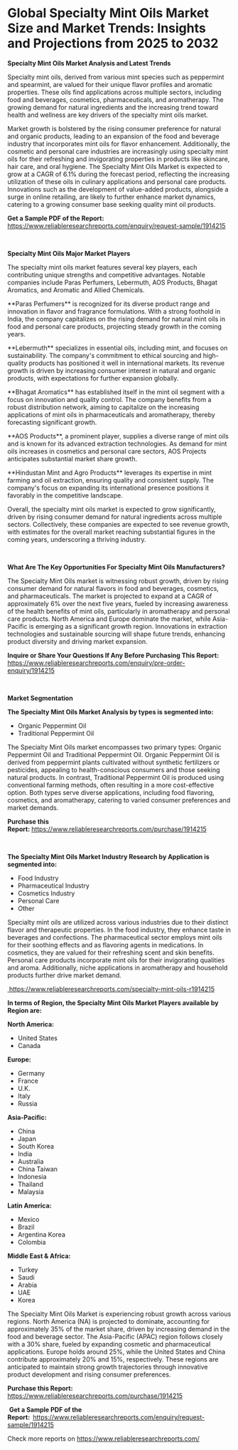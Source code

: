 <p><h1>Global Specialty Mint Oils Market Size and Market Trends: Insights and Projections from 2025 to 2032</h1></p><p><strong>Specialty Mint Oils Market Analysis and Latest Trends</strong></p>
<p><p>Specialty mint oils, derived from various mint species such as peppermint and spearmint, are valued for their unique flavor profiles and aromatic properties. These oils find applications across multiple sectors, including food and beverages, cosmetics, pharmaceuticals, and aromatherapy. The growing demand for natural ingredients and the increasing trend toward health and wellness are key drivers of the specialty mint oils market.</p><p>Market growth is bolstered by the rising consumer preference for natural and organic products, leading to an expansion of the food and beverage industry that incorporates mint oils for flavor enhancement. Additionally, the cosmetic and personal care industries are increasingly using specialty mint oils for their refreshing and invigorating properties in products like skincare, hair care, and oral hygiene. The Specialty Mint Oils Market is expected to grow at a CAGR of 6.1% during the forecast period, reflecting the increasing utilization of these oils in culinary applications and personal care products. Innovations such as the development of value-added products, alongside a surge in online retailing, are likely to further enhance market dynamics, catering to a growing consumer base seeking quality mint oil products.</p></p>
<p><strong>Get a Sample PDF of the Report:&nbsp;</strong> <a href="https://www.reliableresearchreports.com/enquiry/request-sample/1914215?utm_campaign=3262&utm_medium=2&utm_source=Github&utm_content=ia&utm_term=03042025&utm_id=specialty-mint-oils">https://www.reliableresearchreports.com/enquiry/request-sample/1914215</a></p>
<p>&nbsp;</p>
<p><strong>Specialty Mint Oils Major Market Players</strong></p>
<p><p>The specialty mint oils market features several key players, each contributing unique strengths and competitive advantages. Notable companies include Paras Perfumers, Lebermuth, AOS Products, Bhagat Aromatics, and Aromatic and Allied Chemicals.</p><p>**Paras Perfumers** is recognized for its diverse product range and innovation in flavor and fragrance formulations. With a strong foothold in India, the company capitalizes on the rising demand for natural mint oils in food and personal care products, projecting steady growth in the coming years.</p><p>**Lebermuth** specializes in essential oils, including mint, and focuses on sustainability. The company's commitment to ethical sourcing and high-quality products has positioned it well in international markets. Its revenue growth is driven by increasing consumer interest in natural and organic products, with expectations for further expansion globally.</p><p>**Bhagat Aromatics** has established itself in the mint oil segment with a focus on innovation and quality control. The company benefits from a robust distribution network, aiming to capitalize on the increasing applications of mint oils in pharmaceuticals and aromatherapy, thereby forecasting significant growth.</p><p>**AOS Products**, a prominent player, supplies a diverse range of mint oils and is known for its advanced extraction technologies. As demand for mint oils increases in cosmetics and personal care sectors, AOS Projects anticipates substantial market share growth.</p><p>**Hindustan Mint and Agro Products** leverages its expertise in mint farming and oil extraction, ensuring quality and consistent supply. The company's focus on expanding its international presence positions it favorably in the competitive landscape.</p><p>Overall, the specialty mint oils market is expected to grow significantly, driven by rising consumer demand for natural ingredients across multiple sectors. Collectively, these companies are expected to see revenue growth, with estimates for the overall market reaching substantial figures in the coming years, underscoring a thriving industry.</p></p>
<p>&nbsp;</p>
<p><strong>What Are The Key Opportunities For Specialty Mint Oils Manufacturers?</strong></p>
<p><p>The Specialty Mint Oils market is witnessing robust growth, driven by rising consumer demand for natural flavors in food and beverages, cosmetics, and pharmaceuticals. The market is projected to expand at a CAGR of approximately 6% over the next five years, fueled by increasing awareness of the health benefits of mint oils, particularly in aromatherapy and personal care products. North America and Europe dominate the market, while Asia-Pacific is emerging as a significant growth region. Innovations in extraction technologies and sustainable sourcing will shape future trends, enhancing product diversity and driving market expansion.</p></p>
<p><strong>Inquire or Share Your Questions If Any Before Purchasing This Report:</strong> <a href="https://www.reliableresearchreports.com/enquiry/pre-order-enquiry/1914215?utm_campaign=3262&utm_medium=2&utm_source=Github&utm_content=ia&utm_term=03042025&utm_id=specialty-mint-oils">https://www.reliableresearchreports.com/enquiry/pre-order-enquiry/1914215</a></p>
<p>&nbsp;</p>
<p><strong>Market Segmentation</strong></p>
<p><strong>The Specialty Mint Oils Market Analysis by types is segmented into:</strong></p>
<p><ul><li>Organic Peppermint Oil</li><li>Traditional Peppermint Oil</li></ul></p>
<p><p>The Specialty Mint Oils market encompasses two primary types: Organic Peppermint Oil and Traditional Peppermint Oil. Organic Peppermint Oil is derived from peppermint plants cultivated without synthetic fertilizers or pesticides, appealing to health-conscious consumers and those seeking natural products. In contrast, Traditional Peppermint Oil is produced using conventional farming methods, often resulting in a more cost-effective option. Both types serve diverse applications, including food flavoring, cosmetics, and aromatherapy, catering to varied consumer preferences and market demands.</p></p>
<p><strong>Purchase this Report:&nbsp;</strong><a href="https://www.reliableresearchreports.com/purchase/1914215?utm_campaign=3262&utm_medium=2&utm_source=Github&utm_content=ia&utm_term=03042025&utm_id=specialty-mint-oils">https://www.reliableresearchreports.com/purchase/1914215</a></p>
<p>&nbsp;</p>
<p><strong>The Specialty Mint Oils Market Industry Research by Application is segmented into:</strong></p>
<p><ul><li>Food Industry</li><li>Pharmaceutical Industry</li><li>Cosmetics Industry</li><li>Personal Care</li><li>Other</li></ul></p>
<p><p>Specialty mint oils are utilized across various industries due to their distinct flavor and therapeutic properties. In the food industry, they enhance taste in beverages and confections. The pharmaceutical sector employs mint oils for their soothing effects and as flavoring agents in medications. In cosmetics, they are valued for their refreshing scent and skin benefits. Personal care products incorporate mint oils for their invigorating qualities and aroma. Additionally, niche applications in aromatherapy and household products further drive market demand.</p></p>
<p><a href="https://www.reliableresearchreports.com/specialty-mint-oils-r1914215?utm_campaign=3262&utm_medium=2&utm_source=Github&utm_content=ia&utm_term=03042025&utm_id=specialty-mint-oils">&nbsp;https://www.reliableresearchreports.com/specialty-mint-oils-r1914215</a></p>
<p><strong>In terms of Region, the Specialty Mint Oils Market Players available by Region are:</strong></p>
<p>
    <p> <strong> North America: </strong>
        <ul>
            <li>United States</li>
            <li>Canada</li>
        </ul>
        </p> 
    <p> <strong> Europe: </strong>
        <ul>
            <li>Germany</li>
            <li>France</li>
            <li>U.K.</li>
            <li>Italy</li>
            <li>Russia</li>
        </ul>
        </p> 
    <p> <strong> Asia-Pacific: </strong>
        <ul>
            <li>China</li>
            <li>Japan</li>
            <li>South Korea</li>
            <li>India</li>
            <li>Australia</li>
            <li>China Taiwan</li>
            <li>Indonesia</li>
            <li>Thailand</li>
            <li>Malaysia</li>
        </ul>
        </p> 
    <p> <strong> Latin America: </strong>
        <ul>
            <li>Mexico</li>
            <li>Brazil</li>
            <li>Argentina Korea</li>
            <li>Colombia</li>
        </ul>
        </p> 
    <p> <strong> Middle East & Africa: </strong>
        <ul>
            <li>Turkey</li>
            <li>Saudi</li>
            <li>Arabia</li>
            <li>UAE</li>
            <li>Korea</li>
        </ul>
    </p>
    </p>
<p><p>The Specialty Mint Oils Market is experiencing robust growth across various regions. North America (NA) is projected to dominate, accounting for approximately 35% of the market share, driven by increasing demand in the food and beverage sector. The Asia-Pacific (APAC) region follows closely with a 30% share, fueled by expanding cosmetic and pharmaceutical applications. Europe holds around 25%, while the United States and China contribute approximately 20% and 15%, respectively. These regions are anticipated to maintain strong growth trajectories through innovative product development and rising consumer preferences.</p></p>
<p><strong>Purchase this Report: </strong><a href="https://www.reliableresearchreports.com/purchase/1914215?utm_campaign=3262&utm_medium=2&utm_source=Github&utm_content=ia&utm_term=03042025&utm_id=specialty-mint-oils">https://www.reliableresearchreports.com/purchase/1914215</a></p>
<p>&nbsp;<strong>Get a Sample PDF of the Report:&nbsp;&nbsp;</strong><a href="https://www.reliableresearchreports.com/enquiry/request-sample/1914215?utm_campaign=3262&utm_medium=2&utm_source=Github&utm_content=ia&utm_term=03042025&utm_id=specialty-mint-oils">https://www.reliableresearchreports.com/enquiry/request-sample/1914215</a></p>
<p><strong></strong></p>
<p>Check more reports on <a href="https://www.reliableresearchreports.com/?utm_campaign=3262&utm_medium=2&utm_source=Github&utm_content=ia&utm_term=03042025&utm_id=specialty-mint-oils">https://www.reliableresearchreports.com/</a></p>
